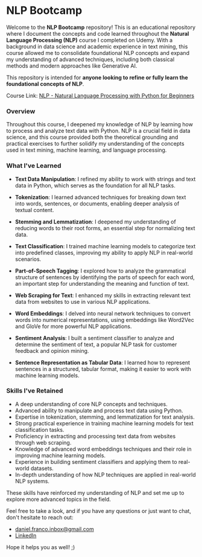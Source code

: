 # NLP Bootcamp

Welcome to the **NLP Bootcamp** repository! This is an educational repository where I document the concepts and code learned throughout the **Natural Language Processing (NLP)** course I completed on Udemy. With a background in data science and academic experience in text mining, this course allowed me to consolidate foundational NLP concepts and expand my understanding of advanced techniques, including both classical methods and modern approaches like Generative AI. 

This repository is intended for **anyone looking to refine or fully learn the foundational concepts of NLP**.

Course Link: [NLP - Natural Language Processing with Python for Beginners](https://www.udemy.com/course/nlp_natural_language_processing_python_beginners/)

### Overview

Throughout this course, I deepened my knowledge of NLP by learning how to process and analyze text data with Python. NLP is a crucial field in data science, and this course provided both the theoretical grounding and practical exercises to further solidify my understanding of the concepts used in text mining, machine learning, and language processing.

### What I've Learned

- **Text Data Manipulation**: I refined my ability to work with strings and text data in Python, which serves as the foundation for all NLP tasks.
  
- **Tokenization**: I learned advanced techniques for breaking down text into words, sentences, or documents, enabling deeper analysis of textual content.

- **Stemming and Lemmatization**: I deepened my understanding of reducing words to their root forms, an essential step for normalizing text data.

- **Text Classification**: I trained machine learning models to categorize text into predefined classes, improving my ability to apply NLP in real-world scenarios.

- **Part-of-Speech Tagging**: I explored how to analyze the grammatical structure of sentences by identifying the parts of speech for each word, an important step for understanding the meaning and function of text.

- **Web Scraping for Text**: I enhanced my skills in extracting relevant text data from websites to use in various NLP applications.

- **Word Embeddings**: I delved into neural network techniques to convert words into numerical representations, using embeddings like Word2Vec and GloVe for more powerful NLP applications.

- **Sentiment Analysis**: I built a sentiment classifier to analyze and determine the sentiment of text, a popular NLP task for customer feedback and opinion mining.

- **Sentence Representation as Tabular Data**: I learned how to represent sentences in a structured, tabular format, making it easier to work with machine learning models.

### Skills I've Retained

- A deep understanding of core NLP concepts and techniques.
- Advanced ability to manipulate and process text data using Python.
- Expertise in tokenization, stemming, and lemmatization for text analysis.
- Strong practical experience in training machine learning models for text classification tasks.
- Proficiency in extracting and processing text data from websites through web scraping.
- Knowledge of advanced word embeddings techniques and their role in improving machine learning models.
- Experience in building sentiment classifiers and applying them to real-world datasets.
- In-depth understanding of how NLP techniques are applied in real-world NLP systems.

These skills have reinforced my understanding of NLP and set me up to explore more advanced topics in the field. 

Feel free to take a look, and if you have any questions or just want to chat, don't hesitate to reach out:
-  [daniel.franco.inbox@gmail.com](mailto:daniel.franco.inbox@gmail.com)  
-  [LinkedIn](https://www.linkedin.com/in/daniel-abrantes-franco/)

Hope it helps you as well! ;)
